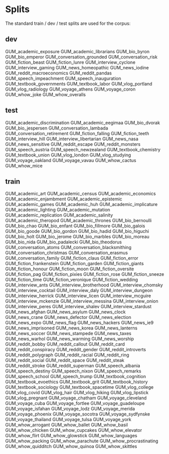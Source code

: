# Splits

The standard train / dev / test splits are used for the corpus:

## dev

GUM_academic_exposure
GUM_academic_librarians
GUM_bio_byron
GUM_bio_emperor
GUM_conversation_grounded
GUM_conversation_risk
GUM_fiction_beast
GUM_fiction_lunre
GUM_interview_cyclone
GUM_interview_gaming
GUM_news_homeopathic
GUM_news_iodine
GUM_reddit_macroeconomics
GUM_reddit_pandas
GUM_speech_impeachment
GUM_speech_inauguration
GUM_textbook_governments
GUM_textbook_labor
GUM_vlog_portland
GUM_vlog_radiology
GUM_voyage_athens
GUM_voyage_coron
GUM_whow_joke
GUM_whow_overalls

## test

GUM_academic_discrimination
GUM_academic_eegimaa
GUM_bio_dvorak
GUM_bio_jespersen
GUM_conversation_lambada
GUM_conversation_retirement
GUM_fiction_falling
GUM_fiction_teeth
GUM_interview_hill
GUM_interview_libertarian
GUM_news_nasa
GUM_news_sensitive
GUM_reddit_escape
GUM_reddit_monsters
GUM_speech_austria
GUM_speech_newzealand
GUM_textbook_chemistry
GUM_textbook_union
GUM_vlog_london
GUM_vlog_studying
GUM_voyage_oakland
GUM_voyage_vavau
GUM_whow_cactus
GUM_whow_mice

## train

GUM_academic_art
GUM_academic_census
GUM_academic_economics
GUM_academic_enjambment
GUM_academic_epistemic
GUM_academic_games
GUM_academic_huh
GUM_academic_implicature
GUM_academic_lighting
GUM_academic_mutation
GUM_academic_replication
GUM_academic_salinity
GUM_academic_theropod
GUM_academic_thrones
GUM_bio_bernoulli
GUM_bio_chao
GUM_bio_enfant
GUM_bio_fillmore
GUM_bio_galois
GUM_bio_goode
GUM_bio_gordon
GUM_bio_hadid
GUM_bio_higuchi
GUM_bio_holt
GUM_bio_jerome
GUM_bio_marbles
GUM_bio_moreau
GUM_bio_nida
GUM_bio_padalecki
GUM_bio_theodorus
GUM_conversation_atoms
GUM_conversation_blacksmithing
GUM_conversation_christmas
GUM_conversation_erasmus
GUM_conversation_family
GUM_fiction_claus
GUM_fiction_error
GUM_fiction_frankenstein
GUM_fiction_garden
GUM_fiction_giants
GUM_fiction_honour
GUM_fiction_moon
GUM_fiction_oversite
GUM_fiction_pag
GUM_fiction_pixies
GUM_fiction_rose
GUM_fiction_sneeze
GUM_fiction_time
GUM_fiction_veronique
GUM_fiction_wedding
GUM_interview_ants
GUM_interview_brotherhood
GUM_interview_chomsky
GUM_interview_cocktail
GUM_interview_daly
GUM_interview_dungeon
GUM_interview_herrick
GUM_interview_licen
GUM_interview_mcguire
GUM_interview_mckenzie
GUM_interview_messina
GUM_interview_onion
GUM_interview_peres
GUM_interview_shalev
GUM_interview_stardust
GUM_news_afghan
GUM_news_asylum
GUM_news_clock
GUM_news_crane
GUM_news_defector
GUM_news_election
GUM_news_expo
GUM_news_flag
GUM_news_hackers
GUM_news_ie9
GUM_news_imprisoned
GUM_news_korea
GUM_news_lanterns
GUM_news_soccer
GUM_news_stampede
GUM_news_taxes
GUM_news_warhol
GUM_news_warming
GUM_news_worship
GUM_reddit_bobby
GUM_reddit_callout
GUM_reddit_card
GUM_reddit_conspiracy
GUM_reddit_gender
GUM_reddit_introverts
GUM_reddit_polygraph
GUM_reddit_racial
GUM_reddit_ring
GUM_reddit_social
GUM_reddit_space
GUM_reddit_steak
GUM_reddit_stroke
GUM_reddit_superman
GUM_speech_albania
GUM_speech_destiny
GUM_speech_nixon
GUM_speech_remarks
GUM_speech_school
GUM_speech_trump
GUM_textbook_cognition
GUM_textbook_evoethics
GUM_textbook_grit
GUM_textbook_history
GUM_textbook_sociology
GUM_textbook_spacetime
GUM_vlog_college
GUM_vlog_covid
GUM_vlog_hair
GUM_vlog_hiking
GUM_vlog_lipstick
GUM_vlog_pregnant
GUM_voyage_chatham
GUM_voyage_cleveland
GUM_voyage_cuba
GUM_voyage_fortlee
GUM_voyage_guadeloupe
GUM_voyage_isfahan
GUM_voyage_lodz
GUM_voyage_merida
GUM_voyage_phoenix
GUM_voyage_socotra
GUM_voyage_sydfynske
GUM_voyage_thailand
GUM_voyage_tulsa
GUM_voyage_york
GUM_whow_arrogant
GUM_whow_ballet
GUM_whow_basil
GUM_whow_chicken
GUM_whow_cupcakes
GUM_whow_elevator
GUM_whow_flirt
GUM_whow_glowstick
GUM_whow_languages
GUM_whow_packing
GUM_whow_parachute
GUM_whow_procrastinating
GUM_whow_quidditch
GUM_whow_quinoa
GUM_whow_skittles